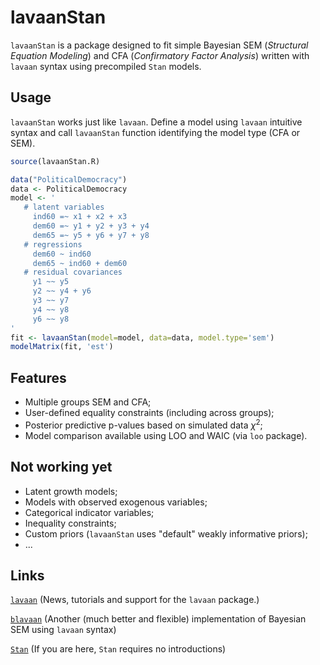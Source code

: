 # lavaanStan

`lavaanStan` is a package designed to fit simple Bayesian SEM (*Structural Equation Modeling*) and CFA (*Confirmatory Factor Analysis*) written with `lavaan` syntax using precompiled `Stan` models.

## Usage

`lavaanStan` works just like `lavaan`. Define a model using `lavaan` intuitive syntax and call `lavaanStan` function identifying the model type (CFA or SEM).

```r
source(lavaanStan.R)

data("PoliticalDemocracy")
data <- PoliticalDemocracy
model <- '
   # latent variables
     ind60 =~ x1 + x2 + x3
     dem60 =~ y1 + y2 + y3 + y4
     dem65 =~ y5 + y6 + y7 + y8
   # regressions
     dem60 ~ ind60
     dem65 ~ ind60 + dem60
   # residual covariances
     y1 ~~ y5
     y2 ~~ y4 + y6
     y3 ~~ y7
     y4 ~~ y8
     y6 ~~ y8
'
fit <- lavaanStan(model=model, data=data, model.type='sem')
modelMatrix(fit, 'est')
```

## Features

* Multiple groups SEM and CFA;
* User-defined equality constraints (including across groups);
* Posterior predictive p-values based on simulated data $\chi^2$;
* Model comparison available using LOO and WAIC (via `loo` package).

## Not working yet

* Latent growth models;
* Models with observed exogenous variables;
* Categorical indicator variables;
* Inequality constraints;
* Custom priors (`lavaanStan` uses "default" weakly informative priors);
* ...

## Links

[`lavaan`](http://lavaan.ugent.be/) (News, tutorials and support for the `lavaan` package.)

[`blavaan`](https://github.com/ecmerkle/blavaan) (Another (much better and flexible) implementation of Bayesian SEM using `lavaan` syntax)

[`Stan`](http://mc-stan.org/) (If you are here, `Stan` requires no introductions)
